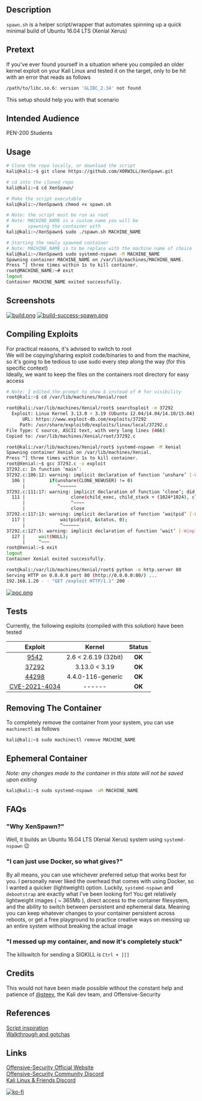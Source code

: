 ## Description
`spawn.sh` is a helper script/wrapper that automates spinning up a quick minimal build of Ubuntu 16.04 LTS (Xenial Xerus)

## Pretext
If you've ever found yourself in a situation where you compiled an older kernel exploit on your Kali Linux and tested it on the target, only to be hit with an error that reads as follows
```sh
/path/to/libc.so.6: version 'GLIBC_2.34' not found
```

This setup should help you with that scenario

## Intended Audience
PEN-200 Students

## Usage
```sh
# Clone the repo locally, or download the script
kali@kali:~$ git clone https://github.com/X0RW3LL/XenSpawn.git

# cd into the cloned repo
kali@kali:~$ cd XenSpawn/

# Make the script executable
kali@kali:~/XenSpawn$ chmod +x spawn.sh

# Note: the script must be run as root
# Note: MACHINE_NAME is a custom name you will be
#       spawning the container with
kali@kali:~/XenSpawn$ sudo ./spawn.sh MACHINE_NAME

# Starting the newly spawned container
# Note: MACHINE_NAME is to be replace with the machine name of choice
kali@kali:~/XenSpawn$ sudo systemd-nspawn -M MACHINE_NAME
Spawning container MACHINE_NAME on /var/lib/machines/MACHINE_NAME.
Press ^] three times within 1s to kill container.
root@MACHINE_NAME:~# exit
logout
Container MACHINE_NAME exited successfully.
```

## Screenshots
[![build.png](https://i.postimg.cc/kXvzX20P/build.png)](https://postimg.cc/4mnBWx4W)
[![build-success-spawn.png](https://i.postimg.cc/TY6B6VHc/build-success-spawn.png)](https://postimg.cc/s1TTPhzB)

## Compiling Exploits
For practical reasons, it's advised to switch to root\
We will be copying/sharing exploit code/binaries to and from the machine, so it's going to be tedious to use sudo every step along the way (for this specific context)\
Ideally, we want to keep the files on the containers root directory for easy access
```sh
# Note: I edited the prompt to show $ instead of # for visibility
root@kali:~$ cd /var/lib/machines/Xenial/root

root@kali:/var/lib/machines/Xenial/root$ searchsploit -m 37292   
  Exploit: Linux Kernel 3.13.0 < 3.19 (Ubuntu 12.04/14.04/14.10/15.04) - 'overlayfs' Local Privilege Escalation
      URL: https://www.exploit-db.com/exploits/37292
     Path: /usr/share/exploitdb/exploits/linux/local/37292.c
File Type: C source, ASCII text, with very long lines (466)
Copied to: /var/lib/machines/Xenial/root/37292.c

root@kali:/var/lib/machines/Xenial/root$ systemd-nspawn -M Xenial
Spawning container Xenial on /var/lib/machines/Xenial.
Press ^] three times within 1s to kill container.
root@Xenial:~$ gcc 37292.c -o exploit
37292.c: In function ‘main’:
37292.c:106:12: warning: implicit declaration of function ‘unshare’ [-Wimplicit-function-declaration]
  106 |         if(unshare(CLONE_NEWUSER) != 0)
      |            ^~~~~~~
37292.c:111:17: warning: implicit declaration of function ‘clone’; did you mean ‘close’? [-Wimplicit-function-declaration]
  111 |                 clone(child_exec, child_stack + (1024*1024), clone_flags, NULL);
      |                 ^~~~~
      |                 close
37292.c:117:13: warning: implicit declaration of function ‘waitpid’ [-Wimplicit-function-declaration]
  117 |             waitpid(pid, &status, 0);
      |             ^~~~~~~
37292.c:127:5: warning: implicit declaration of function ‘wait’ [-Wimplicit-function-declaration]
  127 |     wait(NULL);
      |     ^~~~
root@Xenial:~$ exit
logout
Container Xenial exited successfully.

root@kali:/var/lib/machines/Xenial/root$ python -m http.server 80
Serving HTTP on 0.0.0.0 port 80 (http://0.0.0.0:80/) ...
192.168.1.20 - - "GET /exploit HTTP/1.1" 200 -
```

[![poc.png](https://i.postimg.cc/VvZRdbcD/poc.png)](https://postimg.cc/2LvvtyyZ)

## Tests

Currently, the following exploits (compiled with this solution) have been tested

|Exploit|Kernel|Status|
|:--:|:--:|:--:|
|[9542](https://www.exploit-db.com/exploits/9542)|2.6 < 2.6.19 (32bit)|**OK**|
|[37292](https://www.exploit-db.com/exploits/37292)|3.13.0 < 3.19|**OK**|
|[44298](https://www.exploit-db.com/exploits/44298)|4.4.0-116-generic|**OK**|
|[CVE-2021-4034](https://github.com/berdav/CVE-2021-4034)|------|**OK**|

## Removing The Container
To completely remove the container from your system, you can use `machinectl` as follows
```sh
kali@kali:~$ sudo machinectl remove MACHINE_NAME
```

## Ephemeral Container
*Note: any changes made to the container in this state will not be saved upon exiting*
```sh
kali@kali:~$ sudo systemd-nspawn -xM MACHINE_NAME
```

## FAQs

### "Why XenSpawn?"
Well, it builds an Ubuntu 16.04 LTS (Xenial Xerus) system using `systemd-nspawn` :wink:

### "I can just use Docker, so what gives?"
By all means, you can use whichever preferred setup that works best for you. I personally never liked the overhead that comes with using Docker, so I wanted a quicker (lightweight) option. Luckily, `systemd-nspawn` and `debootstrap` are exactly what I've been looking for! You get relatively lightweight images ( ~ 365Mb ), direct access to the container filesystem, and the ability to switch between persistent and ephemeral data. Meaning you can keep whatever changes to your container persistent across reboots, or get a free playground to practice creative ways on messing up an entire system without breaking the actual image

### "I messed up my container, and now it's completely stuck"
The killswitch for sending a SIGKILL is `Ctrl + ]]]`

## Credits
This would not have been made possible without the constant help and patience of [@steev](https://gitlab.com/steev), the Kali dev team, and Offensive-Security

## References
[Script inspiration](https://gist.github.com/sfan5/52aa53f5dca06ac3af30455b203d3404)\
[Walkthrough and gotchas](https://medium.com/@huljar/setting-up-containers-with-systemd-nspawn-b719cff0fb8d)

## Links
[Offensive-Security Official Website](https://www.offensive-security.com)\
[Offensive-Security Community Discord](https://offs.ec/discord)\
[Kali Linux & Friends Discord](https://discord.kali.org)

[![ko-fi](https://ko-fi.com/img/githubbutton_sm.svg)](https://ko-fi.com/F1F3EFYS1)
